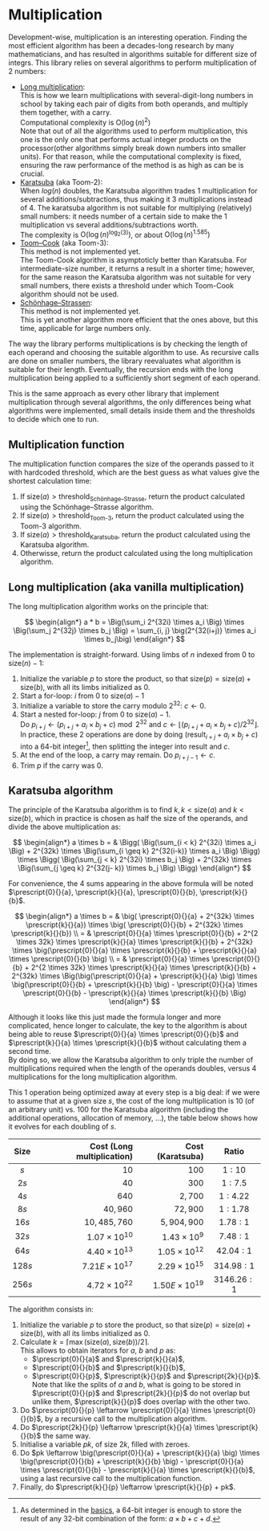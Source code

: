 # Multiplication

Development-wise, multiplication is an interesting operation. Finding the most efficient algorithm has been a decades-long research by many mathematicians, and has resulted in algorithms suitable for different size of integrs. This library relies on several algorithms to perform multiplication of 2 numbers:
- [Long multiplication](https://en.wikipedia.org/wiki/Multiplication_algorithm#Long_multiplication):<br/>
This is how we learn multiplications with several-digit-long numbers in school by taking each pair of digits from both operands, and multiply them together, with a carry.<br/>
Computational complexity is $\text{O}(\log(n)^2)$<br/>
Note that out of all the algorithms used to perform multiplication, this one is the only one that performs actual integer products on the processor(other algorithms simply break down numbers into smaller units). For that reason, while the computational complexity is fixed, ensuring the raw performance of the method is as high as can be is crucial.
- [Karatsuba](https://en.wikipedia.org/wiki/Karatsuba_algorithm ) (aka Toom-2):<br/>
When $log(n)$ doubles, the Karatsuba algorithm trades 1 multiplication for several additions/subtractions, thus making it 3 multiplications instead of 4.
The karatsuba algorithm is not suitable for multiplying (relatively) small numbers: it needs number of a certain side to make the 1 multiplication vs several additions/subtractions worth. <br/>
The complexity is $\text{O}(\log(n)^{\log_2(3)})$, or about $\text{O}(\log(n)^{1.585})$
- [Toom–Cook](https://en.wikipedia.org/wiki/Toom%E2%80%93Cook_multiplication) (aka Toom-3):<br/>
This method is not implemented yet.<br/>
The Toom-Cook algorithm is asymptoticly better than Karatsuba. For intermediate-size number, it returns a result in a shorter time; however, for the same reason the Karatsuba algorithm was not suitable for very small numbers, there exists a threshold under which Toom-Cook algorithm should not be used.
- [Schönhage–Strassen](https://en.wikipedia.org/wiki/Sch%C3%B6nhage%E2%80%93Strassen_algorithm):<br/>
This method is not implemented yet.<br/>
This is yet another algorithm more efficient that the ones above, but this time, applicable for large numbers only.

The way the library performs multiplications is by checking the length of each operand and choosing the suitable algorithm to use. As recursive calls are done on smaller numbers, the library reevaluates what algorithm is suitable for their length. Eventually, the recursion ends with the long multiplication being applied to a sufficiently short segment of each operand.

This is the same approach as every other library that implement multiplication through several algorithms, the only differences being what algorithms were implemented, small details inside them and the thresholds to decide which one to run.

## Multiplication function

The multiplication function compares the size of the operands passed to it with hardcoded threshold, which are the best guess as what values give the shortest calculation time:

1. If $\text{size}(a) > \text{threshold}_\text{Schönhage–Strasse}$, return the product calculated using the Schönhage–Strasse algorithm.
1. If $\text{size}(a) > \text{threshold}_\text{Toom-3}$, return the product calculated using the Toom-3 algorithm.
1. If $\text{size}(a) > \text{threshold}_\text{Karatsuba}$, return the product calculated using the Karatsuba algorithm.
1. Otherwisse, return the product calculated using the long multiplication algorithm.


## Long multiplication (aka vanilla multiplication)

The long multiplication algorithm works on the principle that:

$$
\begin{align*}
a * b = \Big(\sum_i 2^{32i} \times a_i \Big) \times \Big(\sum_j 2^{32j} \times b_j \Big)  = \sum_{i, j} \big(2^{32(i+j)} \times a_i \times b_j\big)
\end{align*}
$$

The implementation is straight-forward. Using limbs of $n$ indexed from $0$ to $\text{size}(n) - 1$:
1. Initialize the variable $p$ to store the product, so that $\text{size}(p) = \text{size}(a) + \text{size}(b)$, with all its limbs initialized as $0$.
2. Start a for-loop: $i$ from $0$ to $\text{size}(a) - 1$
3. Initialize a variable to store the carry modulo $2^{32}$: $c \leftarrow 0$.
4. Start a nested for-loop: $j$ from $0$ to $\text{size}(a) - 1$.<br/>
Do $p_{i+j} \leftarrow \big(p_{i+j} + a_i \times b_j + c\big) \bmod 2^{32}$ and $c \leftarrow \lfloor {\big(p_{i+j} + a_i \times b_j + c\big)} / {2^{32}} \rfloor$.<br/>
In practice, these 2 operations are done by doing $\big(\text{result}_{i+j} + a_i \times b_j + c\big)$ into a 64-bit integer[^1], then splitting the integer into $\text{result}$ and $c$.
5. At the end of the loop, a carry may remain. Do $p_{i+j-1} \leftarrow c$.
6. Trim $p$ if the carry was 0.

[^1]: As determined in the [basics](./Basics.md#capacity-requirements-for-mathematical-operations), a 64-bit integer is enough to store the result of any 32-bit combination of the form: $a \times b + c + d$.

## Karatsuba algorithm

The principle of the Karatsuba algorithm is to find $k, k < \text{size}(a) \text{ and } k < \text{size}(b)$, which in practice is chosen as half the size of the operands, and divide the above multiplication as:

$$
\begin{align*}
a \times b =  & \Bigg( \Big(\sum_{i < k} 2^{32i} \times a_i \Big) + 2^{32k} \times \Big(\sum_{i \geq k} 2^{32(i-k)} \times a_i \Big) \Bigg) \times \Bigg( \Big(\sum_{j < k} 2^{32i} \times b_j \Big) + 2^{32k} \times \Big(\sum_{j \geq k} 2^{32(j- k)} \times b_j \Big) \Bigg)
\end{align*}
$$

For convenience, the 4 sums appearing in the above formula will be noted $\prescript{0}{}{a}, \prescript{k}{}{a}, \prescript{0}{}{b}, \prescript{k}{}{b}$.

$$
\begin{align*}
a \times b = & \big( \prescript{0}{}{a} + 2^{32k} \times \prescript{k}{}{a}) \times \big( \prescript{0}{}{b} + 2^{32k} \times \prescript{k}{}{b}) \\
= & \prescript{0}{}{a} \times \prescript{0}{}{b} + 2^{2 \times 32k} \times \prescript{k}{}{a} \times \prescript{k}{}{b} + 
2^{32k} \times \big(\prescript{0}{}{a} \times \prescript{k}{}{b} + \prescript{k}{}{a} \times \prescript{0}{}{b} \big) \\
= & \prescript{0}{}{a} \times \prescript{0}{}{b} + 2^{2 \times 32k} \times \prescript{k}{}{a} \times \prescript{k}{}{b} + 
2^{32k} \times \Big(\big(\prescript{0}{}{a} + \prescript{k}{}{a} \big) \times \big(\prescript{0}{}{b} + \prescript{k}{}{b} \big) - \prescript{0}{}{a} \times \prescript{0}{}{b} - \prescript{k}{}{a} \times \prescript{k}{}{b} \Big)
\end{align*}
$$

Although it looks like this just made the formula longer and more complicated, hence longer to calculate, the key to the algorithm is about being able to reuse $\prescript{0}{}{a} \times \prescript{0}{}{b}$ and $\prescript{k}{}{a} \times \prescript{k}{}{b}$ without calculating them a second time.<br/>
By doing so, we allow the Karatsuba algorithm to only triple the number of multiplications required when the length of the operands doubles, versus 4 multiplications for the long multiplication algorithm.

This 1 operation being optimized away at every step is a big deal: if we were to assume that at a given size $s$, the cost of the long multiplication is 10 (of an arbitrary unit) vs. 100 for the Karatsuba algorithm (including the additional operations, allocation of memory, ...), the table below shows how it evolves for each doubling of $s$.

Size | Cost (Long multiplication) | Cost (Karatsuba) | Ratio
:---:|---:|---:|:---:
$s$|$10$|$100$|$1:10$
$2s$|$40$|$300$|$1:7.5$
$4s$|$640$|$2{,}700$|$1:4.22$
$8s$|$40{,}960$|$72{,}900$|$1:1.78$
$16s$|$10{,}485{,}760$|$5{,}904{,}900$|$1.78:1$
$32s$|$1.07 \times 10^{10}$|$1.43 \times 10^9$|$7.48:1$
$64s$|$4.40 \times 10^{13}$|$1.05 \times 10^{12}$|$42.04:1$
$128s$|$7.21E \times 10^{17}$|$2.29 \times 10^{15}$|$314.98:1$
$256s$|$4.72 \times 10^{22}$|$1.50E \times 10^{19}$|$3146.26:1$


The algorithm consists in:

1. Initialize the variable $p$ to store the product, so that $\text{size}(p) = \text{size}(a) + \text{size}(b)$, with all its limbs initialized as $0$.
2. Calculate $k = \lceil \max(\text{size}(a), \text{size}(b)) /2 \rceil$.<br/>
This allows to obtain iterators for $a$, $b$ and $p$ as:
    - $\prescript{0}{}{a}$ and $\prescript{k}{}{a}$,
    - $\prescript{0}{}{b}$ and $\prescript{k}{}{b}$,
    - $\prescript{0}{}{p}$, $\prescript{k}{}{p}$ and $\prescript{2k}{}{p}$.<br/>
    Note that like the splits of $a$ and $b$, what is going to be stored in $\prescript{0}{}{p}$ and $\prescript{2k}{}{p}$ do not overlap but unlike them, $\prescript{k}{}{p}$ does overlap with the other two.
3. Do $\prescript{0}{}{p} \leftarrow \prescript{0}{}{a} \times \prescript{0}{}{b}$, by a recursive call to the multiplication algorithm.
4. Do $\prescript{2k}{}{p} \leftarrow \prescript{k}{}{a} \times \prescript{k}{}{b}$ the same way.
5. Initialise a variable $pk$, of size $2k$, filled with zeroes.
6. Do $pk \leftarrow \big(\prescript{0}{}{a} + \prescript{k}{}{a} \big) \times \big(\prescript{0}{}{b} + \prescript{k}{}{b} \big) - \prescript{0}{}{a} \times \prescript{0}{}{b} - \prescript{k}{}{a} \times \prescript{k}{}{b}$, using a last recursive call to the multiplication function.
7. Finally, do $\prescript{k}{}{p} \leftarrow \prescript{k}{}{p} + pk$.
